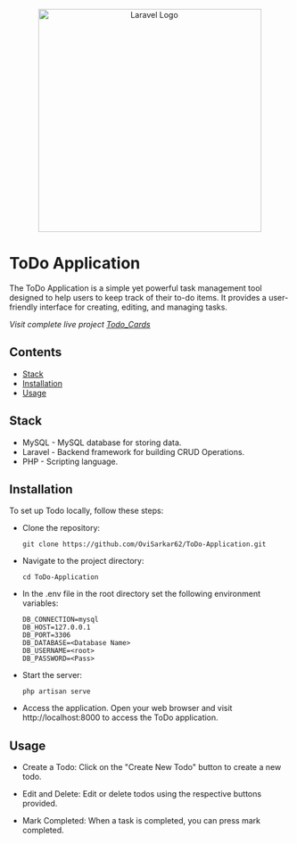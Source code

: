 <p align="center"><a href="https://laravel.com" target="_blank"><img src="https://raw.githubusercontent.com/laravel/art/master/logo-lockup/5%20SVG/2%20CMYK/1%20Full%20Color/laravel-logolockup-cmyk-red.svg" width="400" alt="Laravel Logo"></a></p>

# ToDo Application

The ToDo Application is a simple yet powerful task management tool designed to help users to keep track of their to-do items. It provides a user-friendly interface for creating, editing, and managing tasks.

<em> Visit complete live project [Todo_Cards](https://todo-cards.boimelafoundation.com/public/login) </em>

## Contents

- [Stack](#stack)
- [Installation](#installation) 
- [Usage](#usage) 

## Stack

- MySQL - MySQL database for storing data.
- Laravel - Backend framework for building CRUD Operations.
- PHP - Scripting language.

## Installation

To set up Todo locally, follow these steps:

- Clone the repository:

      git clone https://github.com/OviSarkar62/ToDo-Application.git
      
- Navigate to the project directory:

      cd ToDo-Application

- In the .env file in the root directory set the following environment variables:

      DB_CONNECTION=mysql
      DB_HOST=127.0.0.1
      DB_PORT=3306
      DB_DATABASE=<Database Name>
      DB_USERNAME=<root>
      DB_PASSWORD=<Pass>

- Start the server: 

      php artisan serve
  
- Access the application. Open your web browser and visit http://localhost:8000 to access the ToDo application.

## Usage

- Create a Todo: Click on the "Create New Todo" button to create a new todo.

- Edit and Delete: Edit or delete todos using the respective buttons provided.

- Mark Completed: When a task is completed, you can press mark completed.
